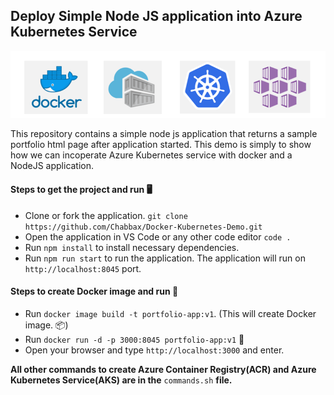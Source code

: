 ## Deploy Simple Node JS application into Azure Kubernetes Service

![technologies](image.png)

This repository contains a simple node js application that returns a sample portfolio html page after application started. This demo is simply to show how we can incoperate Azure Kubernetes service with docker and a NodeJS application.

#### Steps to get the project and run :desktop_computer:

- Clone or fork the application. `git clone https://github.com/Chabbax/Docker-Kubernetes-Demo.git`
- Open the application in VS Code or any other code editor `code .`
- Run `npm install` to install necessary dependencies.
- Run `npm run start` to run the application. The application will run on `http://localhost:8045` port.

#### Steps to create Docker image and run :whale:

- Run `docker image build -t portfolio-app:v1`. (This will create Docker image. :package:)
- Run `docker run -d -p 3000:8045 portfolio-app:v1` :rocket:
- Open your browser and type `http://localhost:3000` and enter.

**All other commands to create Azure Container Registry(ACR) and Azure Kubernetes Service(AKS) are in the** `commands.sh` **file.**
